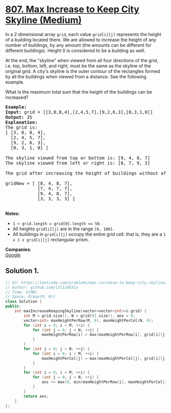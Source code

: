 # [807. Max Increase to Keep City Skyline (Medium)](https://leetcode.com/problems/max-increase-to-keep-city-skyline/)

<p>In a 2 dimensional array <code>grid</code>, each value <code>grid[i][j]</code> represents the height of a building located there. We are allowed to increase the height of any number of buildings, by any amount (the amounts&nbsp;can be different for different buildings). Height&nbsp;0 is considered to be a&nbsp;building&nbsp;as well.&nbsp;</p>

<p>At the end, the "skyline" when viewed from all four directions&nbsp;of the grid, i.e.&nbsp;top, bottom, left, and right,&nbsp;must be the same as the&nbsp;skyline of the original grid. A city's skyline is the outer contour of the rectangles formed by all the buildings when viewed from a distance. See&nbsp;the following example.</p>

<p>What is the maximum total sum that the height of the buildings can be increased?</p>

<pre><strong>Example:</strong>
<strong>Input:</strong> grid = [[3,0,8,4],[2,4,5,7],[9,2,6,3],[0,3,1,0]]
<strong>Output:</strong> 35
<strong>Explanation:</strong> 
The grid is:
[ [3, 0, 8, 4], 
  [2, 4, 5, 7],
  [9, 2, 6, 3],
  [0, 3, 1, 0] ]

The skyline viewed from top or bottom is: [9, 4, 8, 7]
The skyline viewed from left or right is: [8, 7, 9, 3]

The grid after increasing the height of buildings without affecting skylines is:

gridNew = [ [8, 4, 8, 7],
            [7, 4, 7, 7],
            [9, 4, 8, 7],
            [3, 3, 3, 3] ]

</pre>

<p><strong>Notes: </strong></p>

<ul>
	<li><code>1 &lt; grid.length = grid[0].length &lt;= 50</code>.</li>
	<li>All heights <code>grid[i][j]</code> are in the range <code>[0, 100]</code>.</li>
	<li>All buildings in <code>grid[i][j]</code> occupy the entire grid cell: that is, they are a <code>1 x 1 x grid[i][j]</code> rectangular prism.</li>
</ul>


**Companies**:  
[Google](https://leetcode.com/company/google)

## Solution 1.

```cpp
// OJ: https://leetcode.com/problems/max-increase-to-keep-city-skyline/
// Author: github.com/lzl124631x
// Time: O(MN)
// Space: O(max(M, N))
class Solution {
public:
    int maxIncreaseKeepingSkyline(vector<vector<int>>& grid) {
        int M = grid.size(), N = grid[0].size(), ans = 0;
        vector<int> maxHeightPerRow(M, 0), maxHeightPerCol(N, 0);
        for (int i = 0; i < M; ++i) {
            for (int j = 0; j < N; ++j) {
                maxHeightPerRow[i] = max(maxHeightPerRow[i], grid[i][j]);
            }
        }
        for (int j = 0; j < N; ++j) {
            for (int i = 0; i < M; ++i) {
                maxHeightPerCol[j] = max(maxHeightPerCol[j], grid[i][j]);
            }
        }
        for (int i = 0; i < M; ++i) {
            for (int j = 0; j < N; ++j) {
                ans += max(0, min(maxHeightPerRow[i], maxHeightPerCol[j]) - grid[i][j]);
            }
        }
        return ans;
    }
};
```